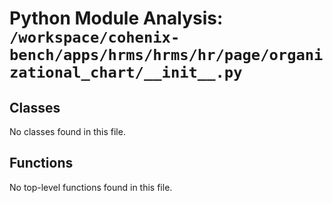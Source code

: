 # Python Module Analysis: `/workspace/cohenix-bench/apps/hrms/hrms/hr/page/organizational_chart/__init__.py`

## Classes

No classes found in this file.


## Functions

No top-level functions found in this file.
